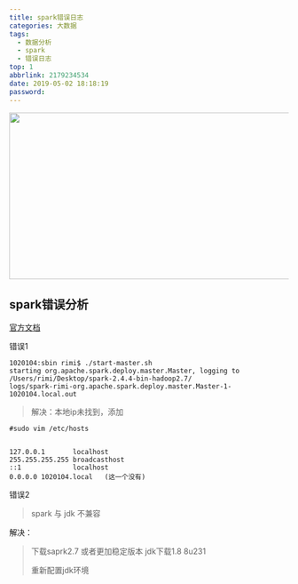 ```yaml
---
title: spark错误日志
categories: 大数据
tags:
  - 数据分析
  - spark
  - 错误日志
top: 1
abbrlink: 2179234534
date: 2019-05-02 18:18:19
password:
---
```



<img src="https://jwangtec.oss-cn-chengdu.aliyuncs.com/jwangcloud/index/date.jpeg" width="1000" height="300" align="middle" />


<!--more-->

## spark错误分析

[官方文档](http://spark.apache.org/docs/2.4.4/)

错误1

```
1020104:sbin rimi$ ./start-master.sh 
starting org.apache.spark.deploy.master.Master, logging to /Users/rimi/Desktop/spark-2.4.4-bin-hadoop2.7/
logs/spark-rimi-org.apache.spark.deploy.master.Master-1-1020104.local.out

```
>解决：本地ip未找到，添加

```
#sudo vim /etc/hosts


127.0.0.1       localhost
255.255.255.255 broadcasthost
::1             localhost
0.0.0.0 1020104.local   (这一个没有)
```

错误2

>spark 与 jdk 不兼容  

解决：

>下载saprk2.7 或者更加稳定版本  jdk下载1.8  8u231
>
>重新配置jdk环境